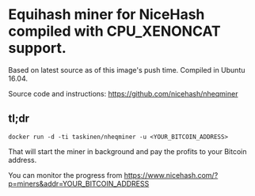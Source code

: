# Equihash miner for NiceHash compiled with CPU_XENONCAT support.

Based on latest source as of this image's push time. Compiled in Ubuntu 16.04.

Source code and instructions: https://github.com/nicehash/nheqminer

## tl;dr

`docker run -d -ti taskinen/nheqminer -u <YOUR_BITCOIN_ADDRESS>`

That will start the miner in background and pay the profits to your Bitcoin address.

You can monitor the progress from https://www.nicehash.com/?p=miners&addr=YOUR_BITCOIN_ADDRESS

